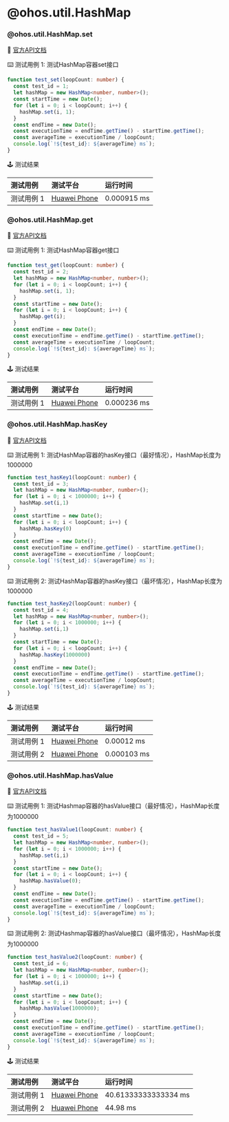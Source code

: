 # @ohos.util.HashMap
### @ohos.util.HashMap.set

:book: [官方API文档](https://developer.harmonyos.com/cn/docs/documentation/doc-references-V3/js-apis-hashmap-0000001478181697-V3#ZH-CN_TOPIC_0000001574248653__set)

:keyboard: 测试用例 1: 测试HashMap容器set接口

```typescript
function test_set(loopCount: number) {
  const test_id = 1;
  let hashMap = new HashMap<number, number>();
  const startTime = new Date();
  for (let i = 0; i < loopCount; i++) {
    hashMap.set(i, 1);
  }
  const endTime = new Date();
  const executionTime = endTime.getTime() - startTime.getTime();
  const averageTime = executionTime / loopCount;
  console.log(`!${test_id}: ${averageTime} ms`);
}
```
:joystick: 测试结果

| 测试用例   | 测试平台       | 运行时间    |
| :--------- | :------------- | :---------- |
| 测试用例 1 | [Huawei Phone] | 0.000915 ms |

### @ohos.util.HashMap.get

:book: [官方API文档](https://developer.harmonyos.com/cn/docs/documentation/doc-references-V3/js-apis-hashmap-0000001478181697-V3#ZH-CN_TOPIC_0000001574248653__get)

:keyboard: 测试用例 1: 测试HashMap容器get接口

```typescript
function test_get(loopCount: number) {
  const test_id = 2;
  let hashMap = new HashMap<number, number>();
  for (let i = 0; i < loopCount; i++) {
    hashMap.set(i, 1);
  }
  const startTime = new Date();
  for (let i = 0; i < loopCount; i++) {
    hashMap.get(i);
  }
  const endTime = new Date();
  const executionTime = endTime.getTime() - startTime.getTime();
  const averageTime = executionTime / loopCount;
  console.log(`!${test_id}: ${averageTime} ms`);
}
```
:joystick: 测试结果

| 测试用例   | 测试平台       | 运行时间    |
| :--------- | :------------- | :---------- |
| 测试用例 1 | [Huawei Phone] | 0.000236 ms |

### @ohos.util.HashMap.hasKey

:book: [官方API文档](https://developer.harmonyos.com/cn/docs/documentation/doc-references-V3/js-apis-hashmap-0000001478181697-V3#ZH-CN_TOPIC_0000001574248653__haskey)

:keyboard: 测试用例 1: 测试HashMap容器的hasKey接口（最好情况），HashMap长度为1000000

```typescript
function test_hasKey1(loopCount: number) {
  const test_id = 3;
  let hashMap = new HashMap<number, number>();
  for (let i = 0; i < 1000000; i++) {
    hashMap.set(i,1)
  }
  const startTime = new Date();
  for (let i = 0; i < loopCount; i++) {
    hashMap.hasKey(0)
  }
  const endTime = new Date();
  const executionTime = endTime.getTime() - startTime.getTime();
  const averageTime = executionTime / loopCount;
  console.log(`!${test_id}: ${averageTime} ms`);
}
```
:keyboard: 测试用例 2: 测试HashMap容器的hasKey接口（最坏情况），HashMap长度为1000000

```typescript
function test_hasKey2(loopCount: number) {
  const test_id = 4;
  let hashMap = new HashMap<number, number>();
  for (let i = 0; i < 1000000; i++) {
    hashMap.set(i,1)
  }
  const startTime = new Date();
  for (let i = 0; i < loopCount; i++) {
    hashMap.hasKey(1000000)
  }
  const endTime = new Date();
  const executionTime = endTime.getTime() - startTime.getTime();
  const averageTime = executionTime / loopCount;
  console.log(`!${test_id}: ${averageTime} ms`);
}
```
:joystick: 测试结果

| 测试用例   | 测试平台       | 运行时间    |
| :--------- | :------------- | :---------- |
| 测试用例 1 | [Huawei Phone] | 0.00012 ms  |
| 测试用例 2 | [Huawei Phone] | 0.000103 ms |

### @ohos.util.HashMap.hasValue

:book: [官方API文档](https://developer.harmonyos.com/cn/docs/documentation/doc-references-V3/js-apis-hashmap-0000001478181697-V3#ZH-CN_TOPIC_0000001574248653__hasvalue)

:keyboard: 测试用例 1: 测试Hashmap容器的hasValue接口（最好情况），HashMap长度为1000000

```typescript
function test_hasValue1(loopCount: number) {
  const test_id = 5;
  let hashMap = new HashMap<number, number>();
  for (let i = 0; i < 1000000; i++) {
    hashMap.set(i,i)
  }
  const startTime = new Date();
  for (let i = 0; i < loopCount; i++) {
    hashMap.hasValue(0);
  }
  const endTime = new Date();
  const executionTime = endTime.getTime() - startTime.getTime();
  const averageTime = executionTime / loopCount;
  console.log(`!${test_id}: ${averageTime} ms`);
}
```

:keyboard: 测试用例 2: 测试Hashmap容器的hasValue接口（最坏情况），HashMap长度为1000000

```typescript
function test_hasValue2(loopCount: number) {
  const test_id = 6;
  let hashMap = new HashMap<number, number>();
  for (let i = 0; i < 1000000; i++) {
    hashMap.set(i,i)
  }
  const startTime = new Date();
  for (let i = 0; i < loopCount; i++) {
    hashMap.hasValue(1000000);
  }
  const endTime = new Date();
  const executionTime = endTime.getTime() - startTime.getTime();
  const averageTime = executionTime / loopCount;
  console.log(`!${test_id}: ${averageTime} ms`);
}
```

:joystick: 测试结果

| 测试用例   | 测试平台       | 运行时间             |
| :--------- | :------------- | :------------------- |
| 测试用例 1 | [Huawei Phone] | 40.61333333333334 ms |
| 测试用例 2 | [Huawei Phone] | 44.98 ms             |

[Huawei Phone]: ../../device/#huawei-phone
[Huawei Watch]: ../../device/#huawei-watch
